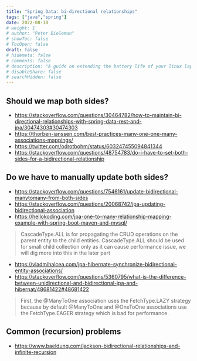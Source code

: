 ```yaml
---
title: "Spring Data: bi-directional relationships"
tags: ["java","spring"]
date: 2022-08-10
# weight: 1
# author: "Peter Dieleman"
# showToc: false
# TocOpen: false
draft: false
# hidemeta: false
# comments: false
# description: "A guide on extending the battery life of your linux laptop"
# disableShare: false
# searchHidden: false
---
```


## Should we map both sides?

- <https://stackoverflow.com/questions/30464782/how-to-maintain-bi-directional-relationships-with-spring-data-rest-and-jpa/30474303#30474303>
- <https://thorben-janssen.com/best-practices-many-one-one-many-associations-mappings/>
- <https://twitter.com/odrotbohm/status/603247455094841344>
- <https://stackoverflow.com/questions/48754783/do-i-have-to-set-both-sides-for-a-bidirectional-relationship>

## Do we have to manually update both sides?

- <https://stackoverflow.com/questions/7546161/update-bidirectional-manytomany-from-both-sides>
- <https://stackoverflow.com/questions/20068742/jpa-updating-bidirectional-association>
- <https://hellokoding.com/jpa-one-to-many-relationship-mapping-example-with-spring-boot-maven-and-mysql/>

> CascadeType.ALL is for propagating the CRUD operations on the parent entity to the child entities. CascadeType.ALL should be used for small child collection only as it can cause performance issue, we will dig more into this in the later part

- <https://vladmihalcea.com/jpa-hibernate-synchronize-bidirectional-entity-associations/>
- <https://stackoverflow.com/questions/5360795/what-is-the-difference-between-unidirectional-and-bidirectional-jpa-and-hibernat/48681422#48681422>

> First, the @ManyToOne association uses the FetchType.LAZY strategy because by default @ManyToOne and @OneToOne associations use the FetchType.EAGER strategy which is bad for performance.

## Common (recursion) problems

- <https://www.baeldung.com/jackson-bidirectional-relationships-and-infinite-recursion>